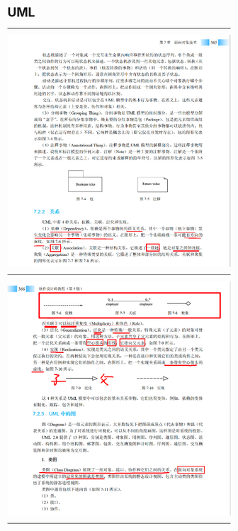 # UML 
---

![image-20241116220550838](../../images/image-20241116220550838.png)

---

![image-20241116221121028](../../images/image-20241116221121028.png)

---

